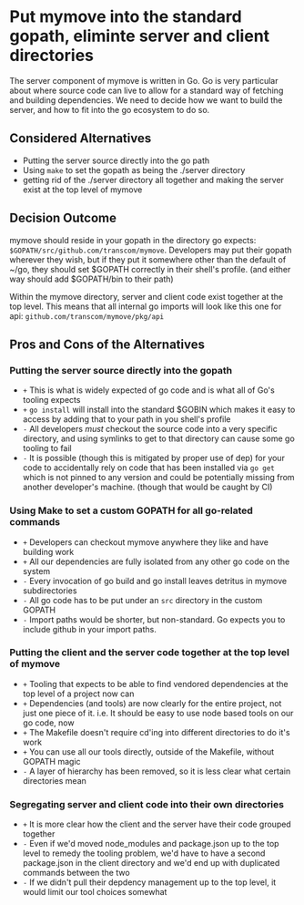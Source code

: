 # Put mymove into the standard gopath, eliminte server and client directories

The server component of mymove is written in Go. Go is very particular about where source code can live to allow for a standard way of fetching and building dependencies. We need to decide how we want to build the server, and how to fit into the go ecosystem to do so.

## Considered Alternatives

* Putting the server source directly into the go path
* Using `make` to set the gopath as being the ./server directory
* getting rid of the ./server directory all together and making the server exist at the top level of mymove

## Decision Outcome

mymove should reside in your gopath in the directory go expects: `$GOPATH/src/github.com/transcom/mymove`. Developers may put their gopath wherever they wish, but if they put it somewhere other than the default of ~/go, they should set $GOPATH correctly in their shell's profile. (and either way should add $GOPATH/bin to their path)

Within the mymove directory, server and client code exist together at the top level. This means that all internal go imports will look like this one for api: `github.com/transcom/mymove/pkg/api`

## Pros and Cons of the Alternatives

### Putting the server source directly into the gopath

* `+` This is what is widely expected of go code and is what all of Go's tooling expects
* `+` `go install` will install into the standard $GOBIN which makes it easy to access by adding that to your path in you shell's profile
* `-` All developers *must* checkout the source code into a very specific directory, and using symlinks to get to that directory can cause some go tooling to fail
* `-` It is possible (though this is mitigated by proper use of dep) for your code to accidentally rely on code that has been installed via `go get` which is not pinned to any version and could be potentially missing from another developer's machine. (though that would be caught by CI)

### Using Make to set a custom GOPATH for all go-related commands

* `+` Developers can checkout mymove anywhere they like and have building work
* `+` All our dependencies are fully isolated from any other go code on the system
* `-` Every invocation of go build and go install leaves detritus in mymove subdirectories
* `-` All go code has to be put under an `src` directory in the custom GOPATH
* `-` Import paths would be shorter, but non-standard. Go expects you to include github in your import paths.

### Putting the client and the server code together at the top level of mymove

* `+` Tooling that expects to be able to find vendored dependencies at the top level of a project now can
* `+` Dependencies (and tools) are now clearly for the entire project, not just one piece of it. i.e. It should be easy to use node based tools on our go code, now
* `+` The Makefile doesn't require cd'ing into different directories to do it's work
* `+` You can use all our tools directly, outside of the Makefile, without GOPATH magic
* `-` A layer of hierarchy has been removed, so it is less clear what certain directories mean

### Segregating server and client code into their own directories

* `+` It is more clear how the client and the server have their code grouped together
* `-` Even if we'd moved node_modules and package.json up to the top level to remedy the tooling problem, we'd have to have a second package.json in the client directory and we'd end up with duplicated commands between the two
* `-` If we didn't pull their depdency management up to the top level, it would limit our tool choices somewhat

